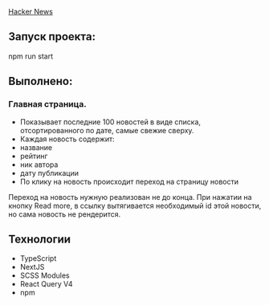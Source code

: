 [Hacker News](https://recruit-one.vercel.app/)

## Запуск проекта:

npm run start


## Выполнено:
### Главная страница. 

- Показывает последние 100 новостей в виде списка, отсортированного по дате, самые свежие сверху. 
- Каждая новость содержит:
- название 
- рейтинг
- ник автора
- дату публикации
- По клику на новость происходит переход на страницу новости

Переход на новость нужную реализован не до конца. При нажатии на кнопку Read more, в ссылку вытягивается необходимый id этой новости, но сама новость не рендерится.

## Технологии

- TypeScript
- NextJS
- SCSS Modules
- React Query V4
- npm





